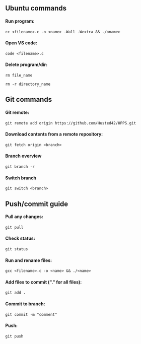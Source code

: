 ## Ubuntu commands
#### Run program: 
```
cc <filename>.c -o <name> -Wall -Wextra && ./<name>
```
#### Open VS code:
```
code <filename>.c
```
#### Delete program/dir:
```
rm file_name 
```
```
rm -r directory_name 
```
## Git commands
#### Git remote:
```
git remote add origin https://github.com/Husted42/HPPS.git 
```
#### Download contents from a remote repository:
```
git fetch origin <branch>
``` 
#### Branch overview 
```
git branch -r
```
#### Switch branch 
```
git switch <branch>
```

## Push/commit guide
#### Pull any changes:
```
git pull
```
#### Check status: 
``` 
git status
```
#### Run and rename files: 
```
gcc <filename>.c -o <name> && ./<name>
```
#### Add files to commit ("." for all files): 
```
git add .
```
#### Commit to branch: 
``` 
git commit -m "comment"
``` 
#### Push:
```
git push 
```
